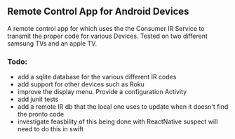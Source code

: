 ## Remote Control App for Android Devices ##
A remote control app for which uses the the Consumer IR Service
to transmit the proper code for various Devices.
Tested on two different samsung TVs and an apple TV.

### Todo: ###
 - add a sqlite database for the various different IR codes
 - add support for other devices such as Roku
 - improve the display menu.  Provide a configuration Activity 
 - add junit tests
 - add a remote IR db that the local one uses to update when it doesn't 
  find the pronto code
 - investigate feasbility of this being done with ReactNative suspect
will need to do this in swift
